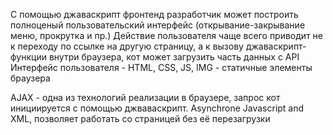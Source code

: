 С помощью джаваскрипт фронтенд разработчик может построить полноценый пользовательский интерфейс (открывание-закрывание меню, прокрутка и пр.)
Действие пользователя чаще всего приводит не к переходу по ссылке на другую страницу, а к вызову джаваскрипт-функции внутри браузера, кот может загрузить часть данных с API
Интерфейс пользователя  - HTML, CSS, JS, IMG - статичные элементы браузера

AJAX - одна из технологий реализации в браузере, запрос кот инициируется с помощью джваваскрипт. Asynchrone Javascript and XML, позволяет работать со страницей без её перезагрузки


